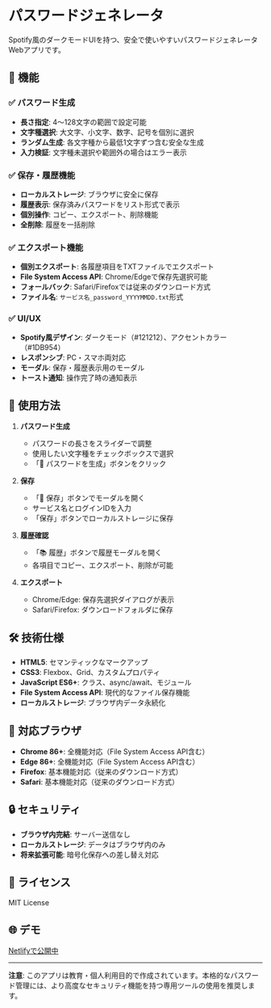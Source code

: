 # パスワードジェネレータ

Spotify風のダークモードUIを持つ、安全で使いやすいパスワードジェネレータWebアプリです。

## 🎯 機能

### ✅ パスワード生成
- **長さ指定**: 4〜128文字の範囲で設定可能
- **文字種選択**: 大文字、小文字、数字、記号を個別に選択
- **ランダム生成**: 各文字種から最低1文字ずつ含む安全な生成
- **入力検証**: 文字種未選択や範囲外の場合はエラー表示

### ✅ 保存・履歴機能
- **ローカルストレージ**: ブラウザに安全に保存
- **履歴表示**: 保存済みパスワードをリスト形式で表示
- **個別操作**: コピー、エクスポート、削除機能
- **全削除**: 履歴を一括削除

### ✅ エクスポート機能
- **個別エクスポート**: 各履歴項目をTXTファイルでエクスポート
- **File System Access API**: Chrome/Edgeで保存先選択可能
- **フォールバック**: Safari/Firefoxでは従来のダウンロード方式
- **ファイル名**: `サービス名_password_YYYYMMDD.txt`形式

### ✅ UI/UX
- **Spotify風デザイン**: ダークモード（#121212）、アクセントカラー（#1DB954）
- **レスポンシブ**: PC・スマホ両対応
- **モーダル**: 保存・履歴表示用のモーダル
- **トースト通知**: 操作完了時の通知表示

## 🚀 使用方法

1. **パスワード生成**
   - パスワードの長さをスライダーで調整
   - 使用したい文字種をチェックボックスで選択
   - 「🎲 パスワードを生成」ボタンをクリック

2. **保存**
   - 「💾 保存」ボタンでモーダルを開く
   - サービス名とログインIDを入力
   - 「保存」ボタンでローカルストレージに保存

3. **履歴確認**
   - 「📚 履歴」ボタンで履歴モーダルを開く
   - 各項目でコピー、エクスポート、削除が可能

4. **エクスポート**
   - Chrome/Edge: 保存先選択ダイアログが表示
   - Safari/Firefox: ダウンロードフォルダに保存

## 🛠️ 技術仕様

- **HTML5**: セマンティックなマークアップ
- **CSS3**: Flexbox、Grid、カスタムプロパティ
- **JavaScript ES6+**: クラス、async/await、モジュール
- **File System Access API**: 現代的なファイル保存機能
- **ローカルストレージ**: ブラウザ内データ永続化

## 📱 対応ブラウザ

- **Chrome 86+**: 全機能対応（File System Access API含む）
- **Edge 86+**: 全機能対応（File System Access API含む）
- **Firefox**: 基本機能対応（従来のダウンロード方式）
- **Safari**: 基本機能対応（従来のダウンロード方式）

## 🔒 セキュリティ

- **ブラウザ内完結**: サーバー送信なし
- **ローカルストレージ**: データはブラウザ内のみ
- **将来拡張可能**: 暗号化保存への差し替え対応

## 📄 ライセンス

MIT License

## 🌐 デモ

[Netlifyで公開中](https://your-netlify-url.netlify.app)

---

**注意**: このアプリは教育・個人利用目的で作成されています。本格的なパスワード管理には、より高度なセキュリティ機能を持つ専用ツールの使用を推奨します。
